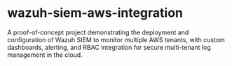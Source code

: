 # wazuh-siem-aws-integration
A proof-of-concept project demonstrating the deployment and configuration of Wazuh SIEM to monitor multiple AWS tenants, with custom dashboards, alerting, and RBAC integration for secure multi-tenant log management in the cloud.
